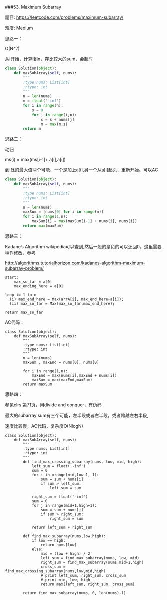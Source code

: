 ###53. Maximum Subarray

题目:
<https://leetcode.com/problems/maximum-subarray/>


难度:
Medium


思路一：

O(N^2)

从i开始，计算i到n，存比较大的sum，会超时

```python
class Solution(object):
	def maxSubArray(self, nums):
	    """
	    :type nums: List[int]
	    :rtype: int
	    """
	    n = len(nums)
	    m = float('-inf')
	    for i in range(n):
	    	s = 0
	    	for j in range(i,n):
	    		s = s + nums[j]
	    		m = max(m,s)
	    return m 
```

思路二：

动归

ms(i) = max(ms[i-1]+ a[i],a[i])

到i处的最大值两个可能，一个是加上a[i],另一个从a[i]起头，重新开始。可以AC

```python
class Solution(object):
    def maxSubArray(self, nums):
        """
        :type nums: List[int]
        :rtype: int
        """
        n = len(nums)
        maxSum = [nums[0] for i in range(n)]
        for i in range(1,n):
        	maxSum[i] = max(maxSum[i-1] + nums[i], nums[i])
        return max(maxSum)
```


思路三：


Kadane’s Algorithm wikipedia可以查到,然后一般的是负的可以还回0，这里需要稍作修改，参考

<http://algorithms.tutorialhorizon.com/kadanes-algorithm-maximum-subarray-problem/>


```
start:
    max_so_far = a[0]
    max_ending_here = a[0]

loop i= 1 to n
  (i) max_end_here = Max(arrA[i], max_end_here+a[i]);
  (ii) max_so_far = Max(max_so_far,max_end_here);

return max_so_far

```

AC代码：

```
class Solution(object):
    def maxSubArray(self, nums):
        """
        :type nums: List[int]
        :rtype: int
        """
        n = len(nums)
        maxSum , maxEnd = nums[0], nums[0]
        
        for i in range(1,n):
        	maxEnd = max(nums[i],maxEnd + nums[i])
        	maxSum = max(maxEnd,maxSum)
        return maxSum
```


思路四：



参见clrs 第71页，用divide and conquer，有伪码


最大的subarray sum有三个可能，左半段或者右半段，或者跨越左右半段,

速度比较慢，AC代码，复杂度O(NlogN)

```
class Solution(object):
	def maxSubArray(self, nums):
		"""
		:type nums: List[int]
		:rtype: int
		"""
		def find_max_crossing_subarray(nums, low, mid, high):
			left_sum = float('-inf')
			sum = 0
			for i in xrange(mid,low-1,-1):
				sum = sum + nums[i]
				if sum > left_sum:
					left_sum = sum

			right_sum = float('-inf')
			sum = 0
			for j in range(mid+1,high+1):
				sum = sum + nums[j]
				if sum > right_sum:
					right_sum = sum

			return left_sum + right_sum

		def find_max_subarray(nums,low,high):
			if low == high: 
				return nums[low]
			else:
				mid = (low + high) / 2
				left_sum = find_max_subarray(nums, low, mid)
				right_sum = find_max_subarray(nums,mid+1,high)
				cross_sum = find_max_crossing_subarray(nums,low,mid,high)
				# print left_sum, right_sum, cross_sum
				# print mid, low, high
				return max(left_sum, right_sum, cross_sum)

		return find_max_subarray(nums, 0, len(nums)-1)

```